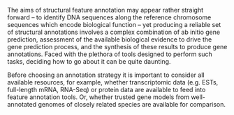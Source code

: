 The aims of structural feature annotation may appear rather straight forward – to identify DNA sequences along the reference chromosome sequences which encode biological function – yet producing a reliable set of structural annotations involves a complex combination of ab initio gene prediction, assessment of the available biological evidence to drive the gene prediction process, and the synthesis of these results to produce gene annotations. Faced with the plethora of tools designed to perform such tasks, deciding how to go about it can be quite daunting.

Before choosing an annotation strategy it is important to consider all available resources, for example, whether transcriptomic data (e.g. ESTs, full-length mRNA, RNA-Seq) or protein data are available to feed into feature annotation tools. Or, whether trusted gene models from well-annotated genomes of closely related species are available for comparison. 

